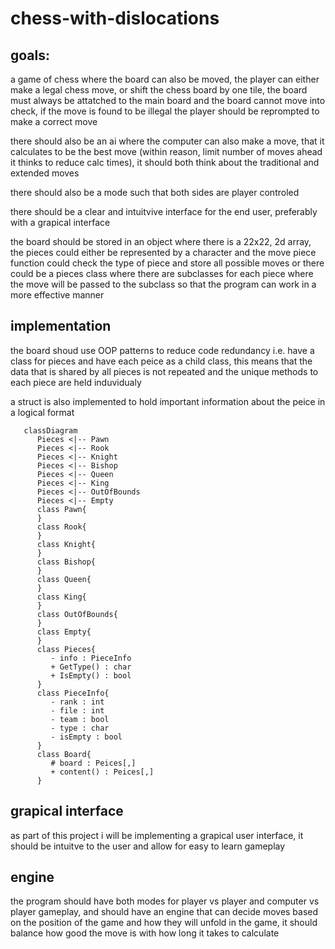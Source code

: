 # chess-with-dislocations

## goals:

a game of chess where the board can also be moved, the player can either make a legal chess move, or shift the chess board by one tile, the board must always be attatched to the main board  and the board cannot move into check, if the move is found to be illegal the player should be reprompted to make a correct move

there should also be an ai where the computer can also make a move, that it calculates to be the best move (within reason, limit number of moves ahead it thinks to reduce calc times), it should both think about the traditional and extended moves 

there should also be a mode such that both sides are player controled

there should be a clear and intuitvive interface for the end user, preferably with a grapical interface

the board should be stored in an object where there is a  22x22, 2d array, the pieces could either be represented by a character and the move piece function could check the type of piece and store all possible moves or there could be a pieces class where there are subclasses for each piece where the move will be passed to the subclass so that the program can work in a more effective manner



## implementation
the board shoud use OOP patterns to reduce code redundancy i.e. have a class for pieces and have each peice as a child class, this means that the data that is shared by all pieces is not repeated and the unique methods to each piece are held induvidualy 

a struct is also implemented to hold important information about the peice in a logical format
```mermaid
   classDiagram
      Pieces <|-- Pawn
      Pieces <|-- Rook
      Pieces <|-- Knight
      Pieces <|-- Bishop
      Pieces <|-- Queen
      Pieces <|-- King
      Pieces <|-- OutOfBounds
      Pieces <|-- Empty
      class Pawn{
      }
      class Rook{
      }
      class Knight{
      }
      class Bishop{
      }
      class Queen{
      }
      class King{
      }
      class OutOfBounds{
      }
      class Empty{
      }
      class Pieces{
         - info : PieceInfo
         + GetType() : char
         + IsEmpty() : bool
      }
      class PieceInfo{
         - rank : int
         - file : int
         - team : bool
         - type : char
         - isEmpty : bool
      }
      class Board{
         # board : Peices[,]
         + content() : Peices[,]
      }
```
## grapical interface
as part of this project i will be implementing a grapical user interface, it should be intuitve to the user and allow for easy to learn gameplay 
## engine
the program should have both modes for player vs player and computer vs player gameplay, and should have an engine that can decide moves based on the position of the game and how they will unfold in the game, it should balance how good the move is with how long it takes to calculate
